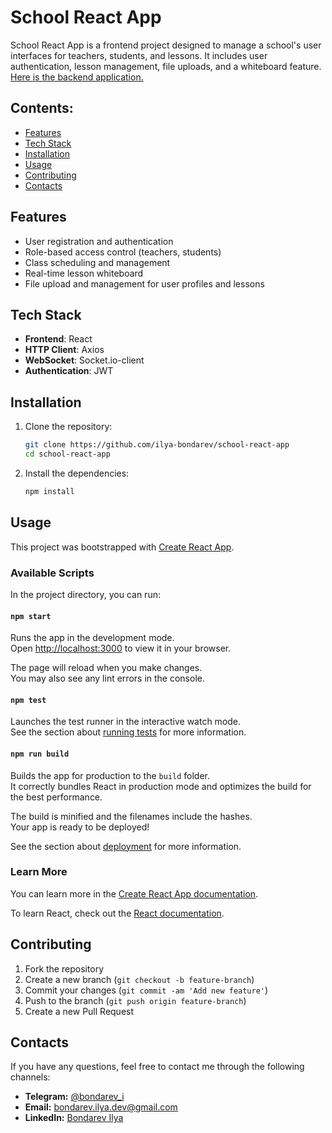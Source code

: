 # School React App

School React App is a frontend project designed to manage a school's user interfaces for teachers, students, and lessons. It includes user authentication, lesson management, file uploads, and a whiteboard feature. [Here is the backend application.](https://github.com/ilya-bondarev/school-api)

## Contents:

- [Features](#features)
- [Tech Stack](#tech-stack)
- [Installation](#installation)
- [Usage](#usage)
- [Contributing](#contributing)
- [Contacts](#contacts)

## Features

- User registration and authentication
- Role-based access control (teachers, students)
- Class scheduling and management
- Real-time lesson whiteboard
- File upload and management for user profiles and lessons

## Tech Stack

- **Frontend**: React
- **HTTP Client**: Axios
- **WebSocket**: Socket.io-client
- **Authentication**: JWT

## Installation

1. Clone the repository:
   ```bash
   git clone https://github.com/ilya-bondarev/school-react-app
   cd school-react-app
   ```

2. Install the dependencies:
   ```bash
   npm install
   ```

## Usage

This project was bootstrapped with [Create React App](https://github.com/facebook/create-react-app).

### Available Scripts

In the project directory, you can run:

#### `npm start`

Runs the app in the development mode.\
Open [http://localhost:3000](http://localhost:3000) to view it in your browser.

The page will reload when you make changes.\
You may also see any lint errors in the console.

#### `npm test`

Launches the test runner in the interactive watch mode.\
See the section about [running tests](https://facebook.github.io/create-react-app/docs/running-tests) for more information.

#### `npm run build`

Builds the app for production to the `build` folder.\
It correctly bundles React in production mode and optimizes the build for the best performance.

The build is minified and the filenames include the hashes.\
Your app is ready to be deployed!

See the section about [deployment](https://facebook.github.io/create-react-app/docs/deployment) for more information.

### Learn More

You can learn more in the [Create React App documentation](https://facebook.github.io/create-react-app/docs/getting-started).

To learn React, check out the [React documentation](https://reactjs.org/).

## Contributing

1. Fork the repository
2. Create a new branch (`git checkout -b feature-branch`)
3. Commit your changes (`git commit -am 'Add new feature'`)
4. Push to the branch (`git push origin feature-branch`)
5. Create a new Pull Request

## Contacts

If you have any questions, feel free to contact me through the following channels:
- **Telegram:** [@bondarev_i](https://t.me/bondarev_i)
- **Email:** [bondarev.ilya.dev@gmail.com](mailto:bondarev.ilya.dev@gmail.com)
- **LinkedIn:** [Bondarev Ilya](https://www.linkedin.com/in/bondarev-i/)
